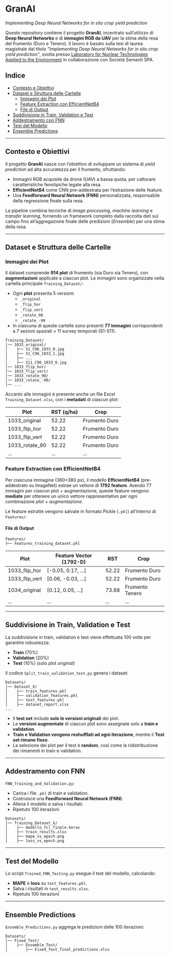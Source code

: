 # GranAI
*Implementing Deep Neural Networks for in situ crop yield prediction*

Questo repository contiene il progetto **GranAI**, incentrato sull’utilizzo di **Deep Neural Networks** e di **immagini RGB da UAV** per la stima della resa del frumento (Duro e Tenero). Il lavoro è basato sulla tesi di laurea magistrale dal titolo *"Implementing Deep Neural Networks for in situ crop yield prediction"*, svolta presso [Laboratory for Nuclear Technologies Applied to the Environment](https://www.fe.infn.it/radioactivity/) in collaborazione con Società Sementi SPA.

## Indice
- [Contesto e Obiettivi](#contesto-e-obiettivi)
- [Dataset e Struttura delle Cartelle](#dataset-e-struttura-delle-cartelle)
  - [Immagini dei Plot](#immagini-dei-plot)
  - [Feature Extraction con EfficientNetB4](#feature-extraction-con-efficientnetb4)
  - [File di Output](#file-di-output)
- [Suddivisione in Train, Validation e Test](#suddivisione-in-train-validation-e-test)
- [Addestramento con FNN](#addestramento-con-fnn)
- [Test del Modello](#test-del-modello)
- [Ensemble Predictions](#ensemble-predictions)

---

## Contesto e Obiettivi
Il progetto **GranAI** nasce con l’obiettivo di sviluppare un sistema di *yield prediction* ad alta accuratezza per il frumento, sfruttando:
- Immagini RGB acquisite da drone (UAV) a bassa quota, per catturare caratteristiche fenotipiche legate alla resa.
- **EfficientNetB4** come CNN pre-addestrata per l’estrazione delle feature.
- Una **Feedforward Neural Network (FNN)** personalizzata, responsabile della regressione finale sulla resa.

La pipeline combina tecniche di *image processing*, *machine learning* e *transfer learning*, fornendo un framework completo dalla raccolta dati sul campo fino all’aggregazione finale delle predizioni (*Ensemble*) per una stima della resa.

---

## Dataset e Struttura delle Cartelle

### Immagini dei Plot
Il dataset comprende **914 plot** di frumento (sia Duro sia Tenero), con **augmentazioni** applicate a ciascun plot. Le immagini sono organizzate nella cartella principale `Training_Dataset/`:

- Ogni **plot** presenta 5 versioni:
  - `_original`
  - `_flip_hor`
  - `_flip_vert`
  - `_rotate_90`
  - `_rotate_-90`
- In ciascuna di queste cartelle sono presenti **77 immagini** corrispondenti a 7 sezioni spaziali × 11 survey temporali (S1-S11).

```
Training_Dataset/
│── 1033_original/
│    ├── S1_C96_1033_0.jpg
│    ├── S1_C96_1033_1.jpg
│    ├── ...
│    ├── S11_C96_1033_6.jpg
│── 1033_flip_hor/
│── 1033_flip_vert/
│── 1033_rotate_90/
│── 1033_rotate_-90/
│── ...
```

Accanto alle immagini è presente anche un file Excel `Training_Dataset.xlsx`, con i **metadati** di ciascun plot:

| Plot             | RST (q/ha) | Crop          |
| ---------------- | ---------- | ------------- |
| 1033\_original   | 52.22      | Frumento Duro |
| 1033\_flip\_hor  | 52.22      | Frumento Duro |
| 1033\_flip\_vert | 52.22      | Frumento Duro |
| 1033\_rotate\_90 | 52.22      | Frumento Duro |
| ...              | ...        | ...           |

### Feature Extraction con EfficientNetB4
Per ciascuna immagine (380×380 px), il modello **EfficientNetB4** (pre-addestrato su ImageNet) estrae un vettore di **1792 feature**. Avendo 77 immagini per ciascun plot + augmentazione, queste feature vengono **mediate** per ottenere un unico vettore rappresentativo per ogni combinazione *plot + augmentazione*.

Le feature estratte vengono salvate in formato Pickle (`.pkl`) all’interno di `Features/`.

#### File di Output
```
Features/
├── Features_training_dataset.pkl
```
| Plot             | Feature Vector (1792-D) | RST   | Crop   |
| ---------------- | ----------------------- | ----- | ------ |
| 1033_flip_hor  | [-0.05, 0.17, ...]      | 52.22 | Frumento Duro   |
| 1033_flip_vert | [0.06, -0.03, ...]      | 52.22 | Frumento Duro   |
| 1034_original   | [0.12, 0.05, ...]       | 73.88 | Frumento Tenero |
| ...              | ...                     | ...   | ...    |

---

## Suddivisione in Train, Validation e Test
La suddivisione in train, validation e test viene effettuata 100 volte per garantire robustezza:
- **Train** (70%)
- **Validation** (20%)
- **Test** (10%) (solo plot *original*)

Il codice `Split_train_validation_test.py` genera i dataset:
```
Datasets/
│── Dataset_X/
│    ├── train_features.pkl
│    ├── validation_features.pkl
│    ├── test_features.pkl
│    ├── dataset_report.xlsx
...
```
- Il **test set** include **solo le versioni originali** dei plot.
- Le **versioni augmentate** di ciascun plot sono assegnate solo a **train e validation**.
- **Train e Validation vengono reshufflati ad ogni iterazione**, mentre il **Test set rimane fisso**.
- La selezione dei plot per il test è **random**, così come la ridistribuzione dei rimanenti in train e validation.

---

## Addestramento con FNN
`FNN_Training_and_Validation.py`:
- Carica i file `.pkl` di train e validation.
- Costruisce una **Feedforward Neural Network (FNN)**.
- Allena il modello e salva i risultati:
- Ripetuto 100 iterazioni
```
Datasets/
│── Training_Dataset_X/
│    ├── modello_fcl_finale.keras
│    ├── train_results.xlsx
│    ├── mape_vs_epoch.png
│    ├── loss_vs_epoch.png
```

---

## Test del Modello
Lo script `Trained_FNN_Testing.py` esegue il test del modello, calcolando:
- **MAPE** e **loss** su `test_features.pkl`.
- Salva i risultati in `test_results.xlsx`.
- Ripetuto 100 iterazioni

---

## Ensemble Predictions
`Ensemble_Predictions.py` aggrega le predizioni delle 100 iterazioni:
```
Datasets/
│── Fixed_Test/
│    ├── Ensemble_Test/
│        ├── Fixed_Test_final_predictions.xlsx
```
